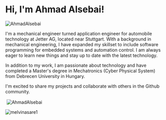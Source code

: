 # Hi, I'm Ahmad Alsebai!

<p align="left"> <img src="https://komarev.com/ghpvc/?username=AhmadAlsebai&label=Profile%20views&color=0e75b6&style=flat" alt="AhmadAlsebai" /> </p>

I'm a mechanical engineer turned application engineer for automobile technology at Jetter AG, located near Stuttgart. With a background in mechanical engineering, I have expanded my skillset to include software programming for embedded systems and automation control. I am always eager to learn new things and stay up to date with the latest technology.

In addition to my work, I am passionate about technology and have completed a Master's degree in Mechatronics (Cyber Physical System) from Debrecen University in Hungary.

I'm excited to share my projects and collaborate with others in the Github community.
<!--
<p><img align="Center" src="https://github-readme-stats.vercel.app/api/top-langs?username=AhmadAlsebai&show_icons=true&locale=en&layout=compact" alt="AhmadAlsebai" /></p>

 ![Top Langs](https://github-readme-stats.vercel.app/api/top-langs?username=AhmadAlsebai&show_icons=true&locale=en&layout=compact)-->

<p>&nbsp;<img align="center" src="https://github-readme-stats.vercel.app/api?username=AhmadAlsebai&show_icons=true&locale=en" alt="AhmadAlsebai" /></p>

<p><img align="center" src="https://github-readme-streak-stats.herokuapp.com/?user=AhmadAlsebai&" alt="melvinasare1" /></p>



<!--
**AhmadAlsebai/ahmadalsebai** is a ✨ _special_ ✨ repository because its `README.md` (this file) appears on your GitHub profile.

Here are some ideas to get you started:

- 🔭 I’m currently working on ...
- 🌱 I’m currently learning ...
- 👯 I’m looking to collaborate on ...
- 🤔 I’m looking for help with ...
- 💬 Ask me about ...
- 📫 How to reach me: ...
- 😄 Pronouns: ...
- ⚡ Fun fact: ...

AhmadAlsebai

-->
